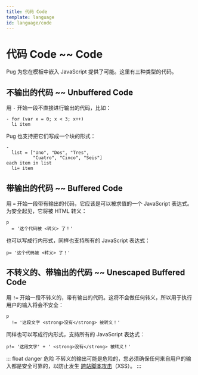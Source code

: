 ```yaml
---
title: 代码 Code
template: language
id: language/code
---
```


# 代码 Code ~~ Code

Pug 为您在模板中嵌入 JavaScript 提供了可能。这里有三种类型的代码。

## 不输出的代码 ~~ Unbuffered Code

用 `-` 开始一段不直接进行输出的代码，比如：

```pug-preview
- for (var x = 0; x < 3; x++)
  li item
```

Pug 也支持把它们写成一个块的形式：

```pug-preview
-
  list = ["Uno", "Dos", "Tres",
          "Cuatro", "Cinco", "Seis"]
each item in list
  li= item
```

## 带输出的代码 ~~ Buffered Code

用 `=` 开始一段带有输出的代码，它应该是可以被求值的一个 JavaScript 表达式。为安全起见，它将被 HTML 转义：

```pug-preview
p
  = '这个代码被 <转义> 了！'
```

也可以写成行内形式，同样也支持所有的 JavaScript 表达式：

```pug-preview
p= '这个代码被 <转义> 了！'
```

## 不转义的、带输出的代码 ~~ Unescaped Buffered Code

用 `!=` 开始一段不转义的，带有输出的代码。这将不会做任何转义，所以用于执行用户的输入将会不安全：

```pug-preview
p
  != '这段文字 <strong>没有</strong> 被转义！'
```

同样也可以写成行内形式，支持所有的 JavaScript 表达式：

```pug-preview
p!= '这段文字' + ' <strong>没有</strong> 被转义！'
```

::: float danger 危险
不转义的输出可能是危险的，您必须确保任何来自用户的输入都是安全可靠的，以防止发生 [跨站脚本攻击][cross-site scripting]（XSS）。
:::

[cross-site scripting]: https://en.wikipedia.org/wiki/Cross-site_scripting
